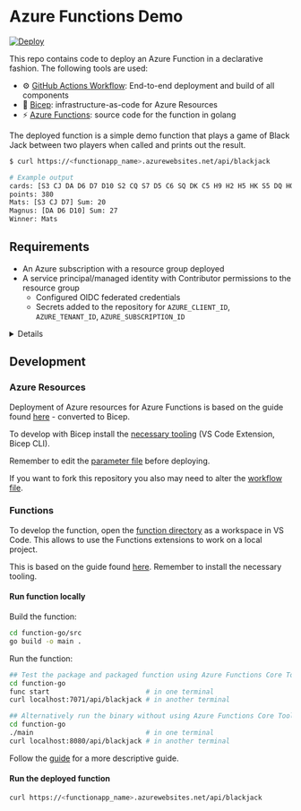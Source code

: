 # Azure Functions Demo

[![Deploy](https://github.com/matsest/azure-functions-demo/actions/workflows/deploy-function-app.yml/badge.svg)](https://github.com/matsest/azure-functions-demo/actions/workflows/deploy-function-app.yml)

This repo contains code to deploy an Azure Function in a declarative fashion. The following tools are used:

- :gear: [GitHub Actions Workflow](https://docs.github.com/en/actions/quickstart): End-to-end deployment and build of all components
- :muscle: [Bicep](https://docs.microsoft.com/en-us/azure/azure-resource-manager/bicep): infrastructure-as-code for Azure Resources
- :zap: [Azure Functions](https://docs.microsoft.com/en-us/azure/azure-functions): source code for the function in golang

The deployed function is a simple demo function that plays a game of Black Jack between two players when called and prints out the result.

```bash
$ curl https://<functionapp_name>.azurewebsites.net/api/blackjack

# Example output
cards: [S3 CJ DA D6 D7 D10 S2 CQ S7 D5 C6 SQ DK C5 H9 H2 H5 HK S5 DQ HQ C2 CA HJ HA C9 S9 D9 D2 D8 S4 CK H10 SA H8 D3 C8 SK C10 H3 DJ S6 C4 H7 H6 C3 H4 C7 S10 S8 D4 SJ]
points: 380
Mats: [S3 CJ D7] Sum: 20
Magnus: [DA D6 D10] Sum: 27
Winner: Mats
```

## Requirements

- An Azure subscription with a resource group deployed
- A service principal/managed identity with Contributor permissions to the resource group
  - Configured OIDC federated credentials
  - Secrets added to the repository for `AZURE_CLIENT_ID`, `AZURE_TENANT_ID`, `AZURE_SUBSCRIPTION_ID`

<details>

```bash
# Set up az cli and log in: https://docs.microsoft.com/en-us/cli/azure/get-started-with-azure-cli

LOCATION=norwayeast
RESOURCERGOUP=az-func-demo
APPNAME=az-func-demo-sp
SUBID="$(az account show -o tsv --query id)"

$ az group create -l $LOCATION -n $RESOURCEGROUP

$ az ad sp create-for-rbac --name $APPNAME --role contributor --scopes "/subscriptions/$SUBID/resourceGroups/$RESOURCEGROUP" --sdk-auth

# The command should output a JSON object similar to this:

{
  "clientId": "<GUID>",
  "subscriptionId": "<GUID>",
  "tenantId": "<GUID>",
  (...)
}

# Copy these values and add as a repository secrets:
#  - AZURE_CLIENT_ID
#  - AZURE_TENANT_ID
#  - AZURE_SUBSCRIPTION_ID

# Configure OIDC federated credentials - read more https://learn.microsoft.com/en-us/azure/developer/github/connect-from-azure?tabs=azure-portal%2Cwindows#use-the-azure-login-action-with-openid-connect
$ az ad app federated-credential create --id $APP_OBJECT_ID --parameters credential.json

# ("credential.json" contains the following content)
# {
#     "name": "github",
#     "issuer": "https://token.actions.githubusercontent.com",
#     "subject": "repo:matsest/azure-functions-demo-blackjack:environment:dev",
#     "description": "Deploy to Azure",
#     "audiences": [
#         "api://AzureADTokenExchange"
#     ]
# }

```

</details>

## Development

### Azure Resources

Deployment of Azure resources for Azure Functions is based on the guide found [here](https://docs.microsoft.com/en-us/azure/azure-functions/functions-infrastructure-as-code) - converted to Bicep.

To develop with Bicep install the [necessary tooling](https://docs.microsoft.com/en-us/azure/azure-resource-manager/bicep/install) (VS Code Extension, Bicep CLI).

Remember to edit the [parameter file](./bicep/main.parameters.json) before deploying.

If you want to fork this repository you also may need to alter the [workflow file](./.github/workflows/deploy-function-app.yml).

### Functions

To develop the function, open the [function directory](./function-go) as a workspace in VS Code. This allows to use the Functions extensions to work on a local project.

This is based on the guide found [here](https://docs.microsoft.com/en-us/azure/azure-functions/create-first-function-vs-code-other?tabs=go%2Clinux). Remember to install the necessary tooling.

#### Run function locally

Build the function:

```bash
cd function-go/src
go build -o main .
```

Run the function:

```bash
## Test the package and packaged function using Azure Functions Core Tools
cd function-go
func start                        # in one terminal
curl localhost:7071/api/blackjack # in another terminal

## Alternatively run the binary without using Azure Functions Core Tools (to quickly test the go package)
cd function-go
./main                            # in one terminal
curl localhost:8080/api/blackjack # in another terminal
```

Follow the [guide](https://docs.microsoft.com/en-us/azure/azure-functions/create-first-function-vs-code-other?tabs=go%2Clinux) for a more descriptive guide.

#### Run the deployed function

```bash
curl https://<functionapp_name>.azurewebsites.net/api/blackjack
```

